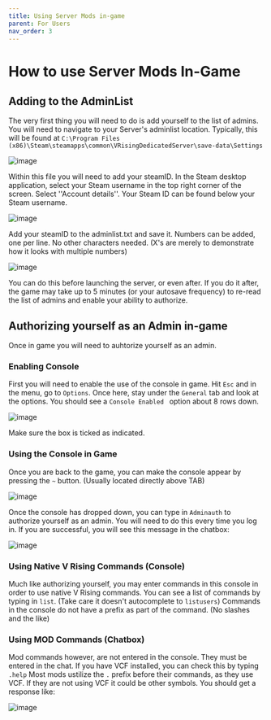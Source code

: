 ```yaml
---
title: Using Server Mods in-game
parent: For Users
nav_order: 3
---
```


# How to use Server Mods In-Game

## Adding to the AdminList
The very first thing you will need to do is add yourself to the list of admins. 
You will need to navigate to your Server's adminlist location. Typically, this will be found at `C:\Program Files (x86)\Steam\steamapps\common\VRisingDedicatedServer\save-data\Settings`

![image](https://github.com/decaprime/VRising-Modding/assets/615782/5312f4a5-a5b6-4df8-abf7-d4b38b34e6fe)

Within this file you will need to add your steamID. 
In the Steam desktop application, select your Steam username in the top right corner of the screen. Select ''Account details''. Your Steam ID can be found below your Steam username.


![image](https://github.com/decaprime/VRising-Modding/assets/615782/bb5c2f3b-14ed-40bd-bafe-7b867f5467a1)

Add your steamID to the adminlist.txt and save it. Numbers can be added, one per line. No other characters needed. (X's are merely to demonstrate how it looks with multiple numbers)

![image](https://github.com/decaprime/VRising-Modding/assets/615782/82569d5c-ad2e-4810-994f-203c030d8ab0)

You can do this before launching the server, or even after. If you do it after, the game may take up to 5 minutes (or your autosave frequency) to re-read the list of admins and enable your ability to authorize.


## Authorizing yourself as an Admin in-game

Once in game you will need to auhtorize yourself as an admin.

### Enabling Console
First you will need to enable the use of the console in game.
Hit `Esc` and in the menu, go to `Options`.
Once here, stay under the `General` tab and look at the options. You should see a `Console Enabled ` option about 8 rows down.

![image](https://github.com/decaprime/VRising-Modding/assets/615782/989d2390-29d9-4195-a3bf-cd20c36ceb97)

Make sure the box is ticked as indicated.

### Using the Console in Game

Once you are back to the game, you can make the console appear by pressing the `~` button. (Usually located directly above TAB)

![image](https://github.com/decaprime/VRising-Modding/assets/615782/8162e02e-e0af-46de-ba27-b7207b9e48f8)

Once the console has dropped down, you can type in `Adminauth` to authorize yourself as an admin. You will need to do this every time you log in. If you are successful, you will see this message in the chatbox:

![image](https://github.com/decaprime/VRising-Modding/assets/615782/fcb3b5c7-c0a2-43c1-a48d-4052309cb107)


### Using Native V Rising Commands (Console)

Much like authorizing yourself, you may enter commands in this console in order to use native V Rising commands. You can see a list of commands by typing in `list`. (Take care it doesn't autocomplete to `listusers`)
Commands in the console do not have a prefix as part of the command. (No slashes and the like)

### Using MOD Commands (Chatbox)

Mod commands however, are not entered in the console. They must be entered in the chat. If you have VCF installed, you can check this by typing `.help`
Most mods ustilize the `.` prefix before their commands, as they use VCF. If they are not using VCF it could be other symbols.
You should get a response like: 

![image](https://github.com/decaprime/VRising-Modding/assets/615782/0ca46993-a120-453d-9841-82b0f5aebb5b)








